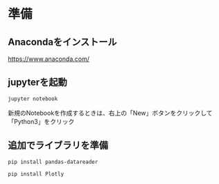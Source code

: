# 準備
## Anacondaをインストール
https://www.anaconda.com/
## jupyterを起動
```sh
jupyter notebook
```
新規のNotebookを作成するときは、右上の「New」ボタンをクリックして「Python3」をクリック

## 追加でライブラリを準備
```sh
pip install pandas-datareader
```
```sh
pip install Plotly
```
